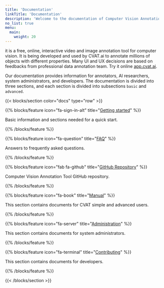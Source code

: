 ```yaml
---
title: 'Documentation'
linkTitle: 'Documentation'
description: 'Welcome to the documentation of Computer Vision Annotation Tool.'
no_list: true
menu:
  main:
    weight: 20
---
```


it is a free, online, interactive video and image annotation tool for computer vision.
It is being developed and used by CVAT.ai to annotate millions of objects with different properties.
Many UI and UX decisions are based on feedbacks from professional data annotation team.
Try it online [app.cvat.ai](https://app.cvat.ai).

Our documentation provides information for annotators, AI researchers, system administrators,
and developers.
The documentation is divided into three sections, and each section is divided into
subsections `basic` and `advanced`.

<section id="docs">

{{< blocks/section color="docs" type="row" >}}

{{% blocks/feature icon="fa-sign-in-alt" title="[Getting started](/docs/getting_started/)" %}}

Basic information and sections needed for a quick start.

{{% /blocks/feature %}}

{{% blocks/feature icon="fa-question" title="[FAQ](/docs/faq/)" %}}

Answers to frequently asked questions.

{{% /blocks/feature %}}

{{% blocks/feature icon="fab fa-github" title="[GitHub Repository](https://github.com/cvat-ai/cvat)" %}}

Computer Vision Annotation Tool GitHub repository.

{{% /blocks/feature %}}


<!--lint disable maximum-line-length-->

{{% blocks/feature icon="fa-book" title="[Manual](/docs/manual/)" %}}

This section contains documents for CVAT simple and advanced users.

{{% /blocks/feature %}}

{{% blocks/feature icon="fa-server" title="[Administration](/docs/administration/)" %}}

This section contains documents for system administrators.

{{% /blocks/feature %}}

{{% blocks/feature icon="fa-terminal" title="[Contributing](/docs/contributing/)" %}}

This section contains documents for developers.

{{% /blocks/feature %}}


{{< /blocks/section >}}

</section>